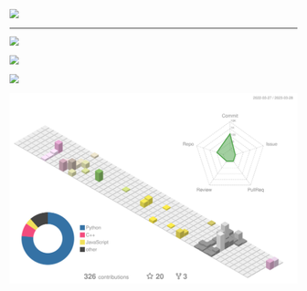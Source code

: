 [![](https://readme-typing-svg.herokuapp.com?font=IBM+Plex+Mono&weight=600&size=26&pause=1000&color=7272DC&width=435&lines=Programmer;App+Developer;Reverse+Engineer;Malware+Analyst;Threat+Hunter)](https://kaladin.dev)  


---
[![](https://komarev.com/ghpvc/?username=0xdeadcell&style=for-the-badge)](https://kaladin.dev)  

[![](https://github-readme-stats.vercel.app/api?username=0xdeadcell&show_icons=true&bg_color=00000000&border_color=aaaaaa88&text_color=888888&custom_title=Stats)](https://kaladin.dev)  

[![](https://github-readme-stats.vercel.app/api/top-langs/?username=0xdeadcell&bg_color=00000000&border_color=aaaaaa88&text_color=888888)](https://kaladin.dev)


[![](profile-3d-contrib/profile-customize.svg)](https://kaladin.dev)
